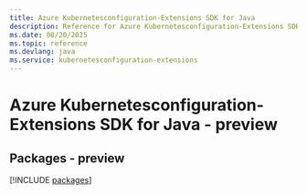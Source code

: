 ```yaml
---
title: Azure Kubernetesconfiguration-Extensions SDK for Java
description: Reference for Azure Kubernetesconfiguration-Extensions SDK for Java
ms.date: 08/20/2025
ms.topic: reference
ms.devlang: java
ms.service: kubernetesconfiguration-extensions
---
```

# Azure Kubernetesconfiguration-Extensions SDK for Java - preview
## Packages - preview
[!INCLUDE [packages](kubernetesconfiguration-extensions-index.md)]